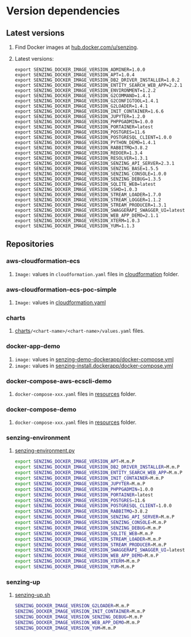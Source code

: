 # Version dependencies

## Latest versions

1. Find Docker images at
   [hub.docker.com/u/senzing](https://hub.docker.com/u/senzing).

1. Latest versions:

    ```console
    export SENZING_DOCKER_IMAGE_VERSION_ADMINER=1.0.0
    export SENZING_DOCKER_IMAGE_VERSION_APT=1.0.4
    export SENZING_DOCKER_IMAGE_VERSION_DB2_DRIVER_INSTALLER=1.0.2
    export SENZING_DOCKER_IMAGE_VERSION_ENTITY_SEARCH_WEB_APP=2.2.1
    export SENZING_DOCKER_IMAGE_VERSION_ENVIRONMENT=1.2.2
    export SENZING_DOCKER_IMAGE_VERSION_G2COMMAND=1.4.1
    export SENZING_DOCKER_IMAGE_VERSION_G2CONFIGTOOL=1.4.1
    export SENZING_DOCKER_IMAGE_VERSION_G2LOADER=1.4.1
    export SENZING_DOCKER_IMAGE_VERSION_INIT_CONTAINER=1.6.6
    export SENZING_DOCKER_IMAGE_VERSION_JUPYTER=1.2.0
    export SENZING_DOCKER_IMAGE_VERSION_PHPPGADMIN=1.0.0
    export SENZING_DOCKER_IMAGE_VERSION_PORTAINER=latest
    export SENZING_DOCKER_IMAGE_VERSION_POSTGRES=11.6
    export SENZING_DOCKER_IMAGE_VERSION_POSTGRESQL_CLIENT=1.0.0
    export SENZING_DOCKER_IMAGE_VERSION_PYTHON_DEMO=1.4.1
    export SENZING_DOCKER_IMAGE_VERSION_RABBITMQ=3.8.2
    export SENZING_DOCKER_IMAGE_VERSION_REDOER=1.3.4
    export SENZING_DOCKER_IMAGE_VERSION_RESOLVER=1.3.1
    export SENZING_DOCKER_IMAGE_VERSION_SENZING_API_SERVER=2.3.1
    export SENZING_DOCKER_IMAGE_VERSION_SENZING_BASE=1.5.5
    export SENZING_DOCKER_IMAGE_VERSION_SENZING_CONSOLE=1.0.0
    export SENZING_DOCKER_IMAGE_VERSION_SENZING_DEBUG=1.3.5
    export SENZING_DOCKER_IMAGE_VERSION_SQLITE_WEB=latest
    export SENZING_DOCKER_IMAGE_VERSION_SSHD=1.0.3
    export SENZING_DOCKER_IMAGE_VERSION_STREAM_LOADER=1.7.0
    export SENZING_DOCKER_IMAGE_VERSION_STREAM_LOGGER=1.1.2
    export SENZING_DOCKER_IMAGE_VERSION_STREAM_PRODUCER=1.3.1
    export SENZING_DOCKER_IMAGE_VERSION_SWAGGERAPI_SWAGGER_UI=latest
    export SENZING_DOCKER_IMAGE_VERSION_WEB_APP_DEMO=2.1.1
    export SENZING_DOCKER_IMAGE_VERSION_XTERM=1.0.3
    export SENZING_DOCKER_IMAGE_VERSION_YUM=1.1.3
    ```

## Repositories

### aws-cloudformation-ecs

1. `Image:` values in `cloudformation.yaml` files in [cloudformation](https://github.com/Senzing/aws-cloudformation-ecs/tree/main/cloudformation) folder.

### aws-cloudformation-ecs-poc-simple

1. `Image:` values in [cloudformation.yaml](https://github.com/Senzing/aws-cloudformation-ecs-poc-simple/blob/main/cloudformation.yaml)

### charts

1. [charts](https://github.com/Senzing/charts/tree/master/charts)`/<chart-name>/<chart-name>/values.yaml` files.

### docker-app-demo

1. `image:` values in [senzing-demo-dockerapp/docker-compose.yml](https://github.com/Senzing/docker-app-demo/blob/master/senzing-demo.dockerapp/docker-compose.yml)
1. `image:` values in [senzing-install.dockerapp/docker-compose.yml](https://github.com/Senzing/docker-app-demo/blob/master/senzing-install.dockerapp/docker-compose.yml)

### docker-compose-aws-ecscli-demo

1. `docker-compose-xxx.yaml` files in [resources](https://github.com/Senzing/docker-compose-aws-ecscli-demo/tree/master/resources) folder.

### docker-compose-demo

1. `docker-compose-xxx.yaml` files in [resources](https://github.com/Senzing/docker-compose-demo/tree/master/resources) folder.

### senzing-environment

1. [senzing-environment.py](https://github.com/Senzing/senzing-environment/blob/master/senzing-environment.py)

    ```bash
    export SENZING_DOCKER_IMAGE_VERSION_APT=M.m.P
    export SENZING_DOCKER_IMAGE_VERSION_DB2_DRIVER_INSTALLER=M.m.P
    export SENZING_DOCKER_IMAGE_VERSION_ENTITY_SEARCH_WEB_APP=M.m.P
    export SENZING_DOCKER_IMAGE_VERSION_INIT_CONTAINER=M.m.P
    export SENZING_DOCKER_IMAGE_VERSION_JUPYTER=M.m.P
    export SENZING_DOCKER_IMAGE_VERSION_PHPPGADMIN=1.0.0
    export SENZING_DOCKER_IMAGE_VERSION_PORTAINER=latest
    export SENZING_DOCKER_IMAGE_VERSION_POSTGRES=11.6
    export SENZING_DOCKER_IMAGE_VERSION_POSTGRESQL_CLIENT=1.0.0
    export SENZING_DOCKER_IMAGE_VERSION_RABBITMQ=3.8.2
    export SENZING_DOCKER_IMAGE_VERSION_SENZING_API_SERVER=M.m.P
    export SENZING_DOCKER_IMAGE_VERSION_SENZING_CONSOLE=M.m.P
    export SENZING_DOCKER_IMAGE_VERSION_SENZING_DEBUG=M.m.P
    export SENZING_DOCKER_IMAGE_VERSION_SQLITE_WEB=M.m.P
    export SENZING_DOCKER_IMAGE_VERSION_STREAM_LOADER=M.m.P
    export SENZING_DOCKER_IMAGE_VERSION_STREAM_PRODUCER=M.m.P
    export SENZING_DOCKER_IMAGE_VERSION_SWAGGERAPI_SWAGGER_UI=latest
    export SENZING_DOCKER_IMAGE_VERSION_WEB_APP_DEMO=M.m.P
    export SENZING_DOCKER_IMAGE_VERSION_XTERM=M.m.P
    export SENZING_DOCKER_IMAGE_VERSION_YUM=M.m.P
    ```

### senzing-up

1. [senzing-up.sh](https://github.com/Senzing/senzing-up/blob/master/senzing-up.sh)

    ```bash
    SENZING_DOCKER_IMAGE_VERSION_G2LOADER=M.m.P
    SENZING_DOCKER_IMAGE_VERSION_INIT_CONTAINER=M.m.P
    SENZING_DOCKER_IMAGE_VERSION_SENZING_DEBUG=M.m.P
    SENZING_DOCKER_IMAGE_VERSION_WEB_APP_DEMO=M.m.P
    SENZING_DOCKER_IMAGE_VERSION_YUM=M.m.P
    ```
